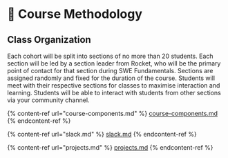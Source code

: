 # 🏫 Course Methodology

## Class Organization

Each cohort will be split into sections of no more than 20 students. Each section will be led by a section leader from Rocket, who will be the primary point of contact for that section during SWE Fundamentals. Sections are assigned randomly and fixed for the duration of the course. Students will meet with their respective sections for classes to maximise interaction and learning. Students will be able to interact with students from other sections via your community channel.

{% content-ref url="course-components.md" %}
[course-components.md](course-components.md)
{% endcontent-ref %}

{% content-ref url="slack.md" %}
[slack.md](slack.md)
{% endcontent-ref %}

{% content-ref url="projects.md" %}
[projects.md](projects.md)
{% endcontent-ref %}

##
